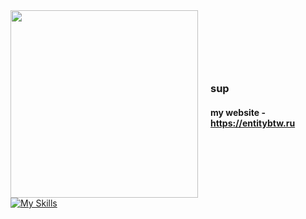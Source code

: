 <div style="display: flex; align-items: center;">
    <a href="https://limppumpo.entitybtw.ru">
        <img src="https://i.imgur.com/90S5TXZ.png" width="300" style="margin-right: 20px;" />
    </a>
    <div>
        <h3>sup</h3>
        <h4>my website - <a href="https://entitybtw.ru">https://entitybtw.ru</a></h4>
    </div>
</div>

<!-- Навыки иконки ниже текста -->
<div>
    <a href="https://entitybtw.ru">
        <img src="https://skillicons.dev/icons?i=py,html,css,linux,ps,ae,lua" alt="My Skills" />
    </a>
</div>
